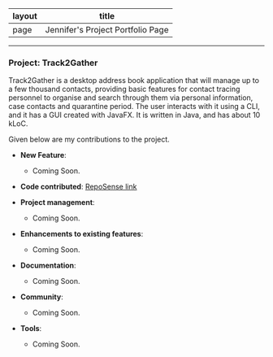 | layout | title
| --- | --- |
| page | Jennifer's Project Portfolio Page
---

### Project: Track2Gather

Track2Gather is a desktop address book application that will manage up to a few thousand contacts, providing basic
features for contact tracing personnel to organise and search through them via personal information, case contacts and
quarantine period. The user interacts with it using a CLI, and it has a GUI created with JavaFX.
It is written in Java, and has about 10 kLoC.

Given below are my contributions to the project.

* **New Feature**: 
    * Coming Soon.
    

* **Code contributed**: [RepoSense link]()


* **Project management**:
  * Coming Soon.


* **Enhancements to existing features**:
    * Coming Soon.


* **Documentation**:
  * Coming Soon.


* **Community**:
  * Coming Soon.


* **Tools**:
  * Coming Soon.
